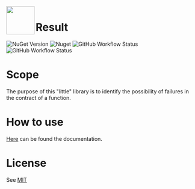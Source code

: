<img align="left" width="75" height="75" src="https://user-images.githubusercontent.com/70466418/111060376-1f07b080-84a5-11eb-92f8-87152bbcf65b.png">

# Result


![NuGet Version](https://img.shields.io/nuget/vpre/Rolfin.Result?label=version&logo=nuget&style=for-the-badge)
![Nuget](https://img.shields.io/nuget/dt/Rolfin.Result?style=for-the-badge)
![GitHub Workflow Status](https://img.shields.io/github/workflow/status/t-rolfin/Result/Rolfin.Result%20-%20CI?logo=github&style=for-the-badge)
![GitHub Workflow Status](https://img.shields.io/github/workflow/status/t-rolfin/result/Rolfin.Result%20-%20Release?label=DEPLOY&logo=nuget&style=for-the-badge)

# Scope
The purpose of this "little" library is to identify the possibility of failures in the contract of a function.

# How to use
[Here](https://t-rolfin.github.io/Result/) can be found the documentation.

# License
See [MIT](https://github.com/t-rolfin/Result/blob/main/LICENSE) 

